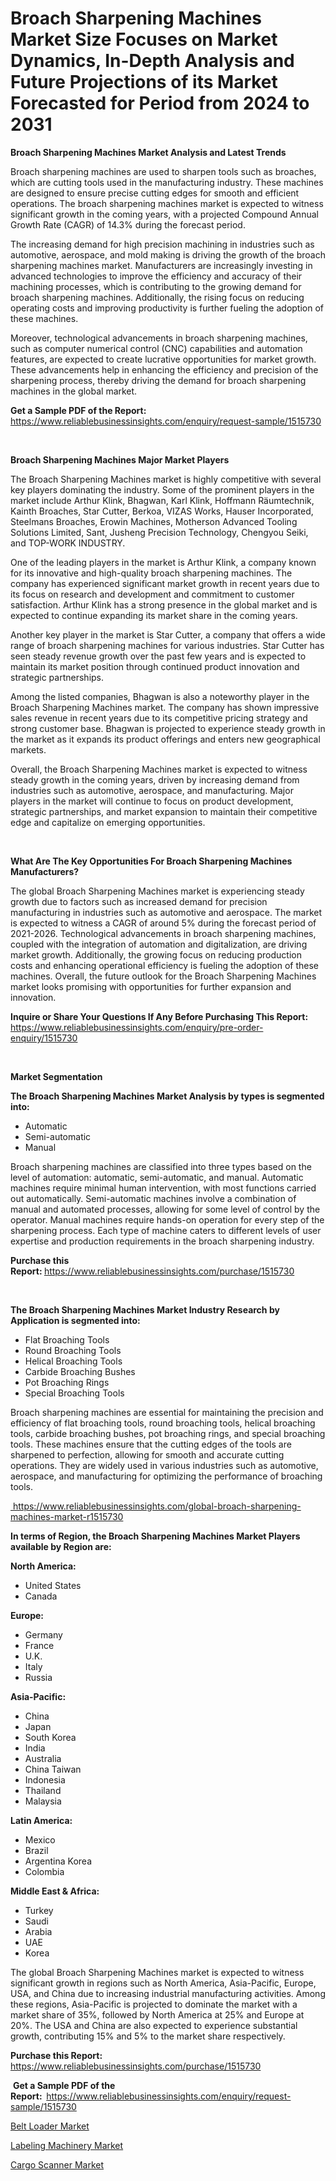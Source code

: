 <p><h1>Broach Sharpening Machines Market Size Focuses on Market Dynamics, In-Depth Analysis and Future Projections of its Market Forecasted for Period from 2024 to 2031</h1></p><p><strong>Broach Sharpening Machines Market Analysis and Latest Trends</strong></p>
<p><p>Broach sharpening machines are used to sharpen tools such as broaches, which are cutting tools used in the manufacturing industry. These machines are designed to ensure precise cutting edges for smooth and efficient operations. The broach sharpening machines market is expected to witness significant growth in the coming years, with a projected Compound Annual Growth Rate (CAGR) of 14.3% during the forecast period.</p><p>The increasing demand for high precision machining in industries such as automotive, aerospace, and mold making is driving the growth of the broach sharpening machines market. Manufacturers are increasingly investing in advanced technologies to improve the efficiency and accuracy of their machining processes, which is contributing to the growing demand for broach sharpening machines. Additionally, the rising focus on reducing operating costs and improving productivity is further fueling the adoption of these machines.</p><p>Moreover, technological advancements in broach sharpening machines, such as computer numerical control (CNC) capabilities and automation features, are expected to create lucrative opportunities for market growth. These advancements help in enhancing the efficiency and precision of the sharpening process, thereby driving the demand for broach sharpening machines in the global market.</p></p>
<p><strong>Get a Sample PDF of the Report:&nbsp;</strong> <a href="https://www.reliablebusinessinsights.com/enquiry/request-sample/1515730">https://www.reliablebusinessinsights.com/enquiry/request-sample/1515730</a></p>
<p>&nbsp;</p>
<p><strong>Broach Sharpening Machines Major Market Players</strong></p>
<p><p>The Broach Sharpening Machines market is highly competitive with several key players dominating the industry. Some of the prominent players in the market include Arthur Klink, Bhagwan, Karl Klink, Hoffmann Räumtechnik, Kainth Broaches, Star Cutter, Berkoa, VIZAS Works, Hauser Incorporated, Steelmans Broaches, Erowin Machines, Motherson Advanced Tooling Solutions Limited, Sant, Jusheng Precision Technology, Chengyou Seiki, and TOP-WORK INDUSTRY.</p><p>One of the leading players in the market is Arthur Klink, a company known for its innovative and high-quality broach sharpening machines. The company has experienced significant market growth in recent years due to its focus on research and development and commitment to customer satisfaction. Arthur Klink has a strong presence in the global market and is expected to continue expanding its market share in the coming years.</p><p>Another key player in the market is Star Cutter, a company that offers a wide range of broach sharpening machines for various industries. Star Cutter has seen steady revenue growth over the past few years and is expected to maintain its market position through continued product innovation and strategic partnerships.</p><p>Among the listed companies, Bhagwan is also a noteworthy player in the Broach Sharpening Machines market. The company has shown impressive sales revenue in recent years due to its competitive pricing strategy and strong customer base. Bhagwan is projected to experience steady growth in the market as it expands its product offerings and enters new geographical markets.</p><p>Overall, the Broach Sharpening Machines market is expected to witness steady growth in the coming years, driven by increasing demand from industries such as automotive, aerospace, and manufacturing. Major players in the market will continue to focus on product development, strategic partnerships, and market expansion to maintain their competitive edge and capitalize on emerging opportunities.</p></p>
<p>&nbsp;</p>
<p><strong>What Are The Key Opportunities For Broach Sharpening Machines Manufacturers?</strong></p>
<p><p>The global Broach Sharpening Machines market is experiencing steady growth due to factors such as increased demand for precision manufacturing in industries such as automotive and aerospace. The market is expected to witness a CAGR of around 5% during the forecast period of 2021-2026. Technological advancements in broach sharpening machines, coupled with the integration of automation and digitalization, are driving market growth. Additionally, the growing focus on reducing production costs and enhancing operational efficiency is fueling the adoption of these machines. Overall, the future outlook for the Broach Sharpening Machines market looks promising with opportunities for further expansion and innovation.</p></p>
<p><strong>Inquire or Share Your Questions If Any Before Purchasing This Report:</strong> <a href="https://www.reliablebusinessinsights.com/enquiry/pre-order-enquiry/1515730">https://www.reliablebusinessinsights.com/enquiry/pre-order-enquiry/1515730</a></p>
<p>&nbsp;</p>
<p><strong>Market Segmentation</strong></p>
<p><strong>The Broach Sharpening Machines Market Analysis by types is segmented into:</strong></p>
<p><ul><li>Automatic</li><li>Semi-automatic</li><li>Manual</li></ul></p>
<p><p>Broach sharpening machines are classified into three types based on the level of automation: automatic, semi-automatic, and manual. Automatic machines require minimal human intervention, with most functions carried out automatically. Semi-automatic machines involve a combination of manual and automated processes, allowing for some level of control by the operator. Manual machines require hands-on operation for every step of the sharpening process. Each type of machine caters to different levels of user expertise and production requirements in the broach sharpening industry.</p></p>
<p><strong>Purchase this Report:&nbsp;</strong><a href="https://www.reliablebusinessinsights.com/purchase/1515730">https://www.reliablebusinessinsights.com/purchase/1515730</a></p>
<p>&nbsp;</p>
<p><strong>The Broach Sharpening Machines Market Industry Research by Application is segmented into:</strong></p>
<p><ul><li>Flat Broaching Tools</li><li>Round Broaching Tools</li><li>Helical Broaching Tools</li><li>Carbide Broaching Bushes</li><li>Pot Broaching Rings</li><li>Special Broaching Tools</li></ul></p>
<p><p>Broach sharpening machines are essential for maintaining the precision and efficiency of flat broaching tools, round broaching tools, helical broaching tools, carbide broaching bushes, pot broaching rings, and special broaching tools. These machines ensure that the cutting edges of the tools are sharpened to perfection, allowing for smooth and accurate cutting operations. They are widely used in various industries such as automotive, aerospace, and manufacturing for optimizing the performance of broaching tools.</p></p>
<p><a href="https://www.reliablebusinessinsights.com/global-broach-sharpening-machines-market-r1515730">&nbsp;https://www.reliablebusinessinsights.com/global-broach-sharpening-machines-market-r1515730</a></p>
<p><strong>In terms of Region, the Broach Sharpening Machines Market Players available by Region are:</strong></p>
<p>
    <p> <strong> North America: </strong>
        <ul>
            <li>United States</li>
            <li>Canada</li>
        </ul>
        </p> 
    <p> <strong> Europe: </strong>
        <ul>
            <li>Germany</li>
            <li>France</li>
            <li>U.K.</li>
            <li>Italy</li>
            <li>Russia</li>
        </ul>
        </p> 
    <p> <strong> Asia-Pacific: </strong>
        <ul>
            <li>China</li>
            <li>Japan</li>
            <li>South Korea</li>
            <li>India</li>
            <li>Australia</li>
            <li>China Taiwan</li>
            <li>Indonesia</li>
            <li>Thailand</li>
            <li>Malaysia</li>
        </ul>
        </p> 
    <p> <strong> Latin America: </strong>
        <ul>
            <li>Mexico</li>
            <li>Brazil</li>
            <li>Argentina Korea</li>
            <li>Colombia</li>
        </ul>
        </p> 
    <p> <strong> Middle East & Africa: </strong>
        <ul>
            <li>Turkey</li>
            <li>Saudi</li>
            <li>Arabia</li>
            <li>UAE</li>
            <li>Korea</li>
        </ul>
    </p>
    </p>
<p><p>The global Broach Sharpening Machines market is expected to witness significant growth in regions such as North America, Asia-Pacific, Europe, USA, and China due to increasing industrial manufacturing activities. Among these regions, Asia-Pacific is projected to dominate the market with a market share of 35%, followed by North America at 25% and Europe at 20%. The USA and China are also expected to experience substantial growth, contributing 15% and 5% to the market share respectively.</p></p>
<p><strong>Purchase this Report: </strong><a href="https://www.reliablebusinessinsights.com/purchase/1515730">https://www.reliablebusinessinsights.com/purchase/1515730</a></p>
<p>&nbsp;<strong>Get a Sample PDF of the Report:&nbsp;&nbsp;</strong><a href="https://www.reliablebusinessinsights.com/enquiry/request-sample/1515730">https://www.reliablebusinessinsights.com/enquiry/request-sample/1515730</a></p>
<p><strong></strong></p>
<p><p><a href="https://github.com/francesprichey/Market-Research-Report-List-1/blob/main/belt-loader-market.md">Belt Loader Market</a></p><p><a href="https://github.com/BryceTownsendr/Market-Research-Report-List-6/blob/main/labeling-machinery-market.md">Labeling Machinery Market</a></p><p><a href="https://github.com/lawrenceWatkins654/Market-Research-Report-List-1/blob/main/cargo-scanner-market.md">Cargo Scanner Market</a></p></p>